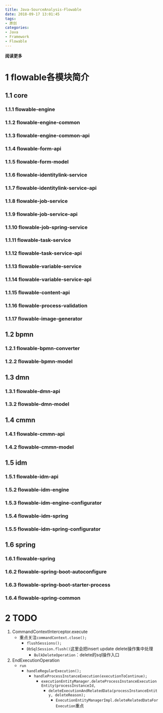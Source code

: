 ```yaml
---
title: Java-SourceAnalysis-Flowable
date: 2018-09-17 13:01:45
tags: 
- 原创
categories: 
- Java
- Framework
- Flowable
---
```


**阅读更多**

<!--more-->

# 1 flowable各模块简介

## 1.1 core

### 1.1.1 flowable-engine

### 1.1.2 flowable-engine-common

### 1.1.3 flowable-engine-common-api

### 1.1.4 flowable-form-api

### 1.1.5 flowable-form-model

### 1.1.6 flowable-identitylink-service

### 1.1.7 flowable-identitylink-service-api

### 1.1.8 flowable-job-service

### 1.1.9 flowable-job-service-api

### 1.1.10 flowable-job-spring-service

### 1.1.11 flowable-task-service

### 1.1.12 flowable-task-service-api

### 1.1.13 flowable-variable-service

### 1.1.14 flowable-variable-service-api

### 1.1.15 flowable-content-api

### 1.1.16 flowable-process-validation

### 1.1.17 flowable-image-generator

## 1.2 bpmn

### 1.2.1 flowable-bpmn-converter

### 1.2.2 flowable-bpmn-model

## 1.3 dmn

### 1.3.1 flowable-dmn-api

### 1.3.2 flowable-dmn-model

## 1.4 cmmn

### 1.4.1 flowable-cmmn-api

### 1.4.2 flowable-cmmn-model

## 1.5 idm

### 1.5.1 flowable-idm-api

### 1.5.2 flowable-idm-engine

### 1.5.3 flowable-idm-engine-configurator

### 1.5.4 flowable-idm-spring

### 1.5.5 flowable-idm-spring-configurator

## 1.6 spring

### 1.6.1 flowable-spring

### 1.6.2 flowable-spring-boot-autoconfigure

### 1.6.3 flowable-spring-boot-starter-process

### 1.6.4 flowable-spring-common

# 2 TODO

1. CommandContextInterceptor.execute
    * 重点关注`commandContext.close();`
        * `flushSessions();`
        * `DbSqlSession.flush()`这里会把insert update delete操作集中处理
            * `BulkDeleteOperation`：delete的sql操作入口
1. EndExecutionOperation
    * `run`
        * `handleRegularExecution();`
            * `handleProcessInstanceExecution(executionToContinue);`
                * `executionEntityManager.deleteProcessInstanceExecutionEntity(processInstanceId,`
                    * `deleteExecutionAndRelatedData(processInstanceEntity, deleteReason);`
                        * `ExecutionEntityManagerImpl.deleteRelatedDataForExecution`重点
